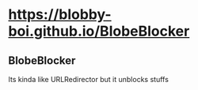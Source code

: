 # https://blobby-boi.github.io/BlobeBlocker
## BlobeBlocker
Its kinda like URLRedirector but it unblocks stuffs
